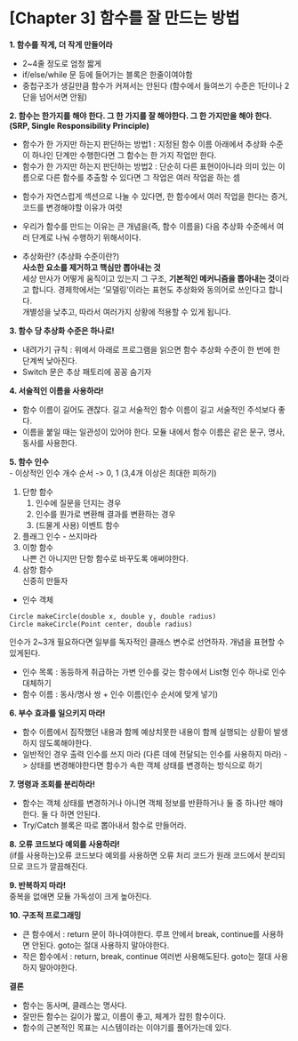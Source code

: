 # [Chapter 3] 함수를 잘 만드는 방법
  
  
**1. 함수를 작게, 더 작게 만들어라**  
- 2~4줄 정도로 엄청 짧게  
- if/else/while 문 등에 들어가는 블록은 한줄이여야함  
- 중첩구조가 생길만큼 함수가 커져서는 안된다 (함수에서 들여쓰기 수준은 1단이나 2단을 넘어서면 안됨)  
  
  
**2. 함수는 한가지를 해야 한다. 그 한 가지를 잘 해야한다. 그 한 가지만을 해야 한다. (SRP, Single Responsibility Principle)**  
- 함수가 한 가지만 하는지 판단하는 방법1 : 지정된 함수 이름 아래에서 추상화 수준이 하나인 단계만 수행한다면 그 함수는 한 가지 작업만 한다.  
- 함수가 한 가지만 하는지 판단하는 방법2 : 단순히 다른 표현이아니라 의미 있는 이름으로 다른 함수를 추출할 수 있다면 그 작업은 여러 작업읕 하는 셈  
* 함수가 자연스럽게 섹션으로 나눌 수 있다면, 한 함수에서 여러 작업을 한다는 증거, 코드를 변경해야할 이유가 여럿  
  
* 우리가 함수를 만드는 이유는 큰 개념을(즉, 함수 이름을) 다음 추상화 수준에서 여러 단계로 나눠 수행하기 위해서이다.  
    
* 추상화란? (추상화 수준이란?)  
**사소한 요소를 제거하고 핵심만 뽑아내는 것**  
세상 만사가 어떻게 움직이고 있는지 그 구조, **기본적인 메커니즘을 뽑아내는 것**이라고 합니다. 경제학에서는 ‘모델링’이라는 표현도 추상화와 동의어로 쓰인다고 합니다.  
개별성을 낮추고, 따라서 여러가지 상황에 적용할 수 있게 됩니다.  
  
  
**3. 함수 당 추상화 수준은 하나로!**  
- 내려가기 규칙 : 위에서 아래로 프로그램을 읽으면 함수 추상화 수준이 한 번에 한 단계씩 낮아진다.  
- Switch 문은 추상 패토리에 꽁꽁 숨기자  
  
  
**4. 서술적인 이름을 사용하라!**  
- 함수 이름이 길어도 괜찮다. 길고 서술적인 함수 이름이 길고 서술적인 주석보다 좋다.  
- 이름을 붙일 때는 일관성이 있어야 한다. 모듈 내에서 함수 이름은 같은 문구, 명사, 동사를 사용한다.  
  
  
**5. 함수 인수**  
    - 이상적인 인수 개수 순서 -> 0, 1 (3,4개 이상은 최대한 피하기)  
1) 단항 함수  
    1. 인수에 질문을 던지는 경우  
    2. 인수를 뭔가로 변환해 결과를 변환하는 경우  
    3. (드물게 사용) 이벤트 함수  
2) 플래그 인수 - 쓰지마라  
3) 이항 함수  
    나쁜 건 아니지만 단항 함수로 바꾸도록 애써야한다.  
4) 삼항 함수  
     신중히 만들자  
- 인수 객체  
```
Circle makeCircle(double x, double y, double radius)
Circle makeCircle(Point center, double radius)
```
인수가 2~3개 필요하다면 일부를 독자적인 클래스 변수로 선언하자. 개념을 표현할 수 있게된다.  
- 인수 목록 : 동등하게 취급하는 가변 인수를 갖는 함수에서 List형 인수 하나로 인수 대체하기  
- 함수 이름 : 동사/명사 쌍 + 인수 이름(인수 순서에 맞게 넣기)  
  
  
**6. 부수 효과를 일으키지 마라!**  
- 함수 이름에서 짐작했던 내용과 함께 예상치못한 내용이 함께 실행되는 상황이 발생하지 않도록해야한다.  
- 일반적인 경우 출력 인수를 쓰지 마라 (다른 데에 전달되는 인수를 사용하지 마라) -> 상태를 변경해야한다면 함수가 속한 객체 상태를 변경하는 방식으로 하기  
  
  
**7. 명령과 조회를 분리하라!**  
- 함수는 객체 상태를 변경하거나 아니면 객체 정보를 반환하거나 둘 중 하나만 해야 한다. 둘 다 하면 안된다.  
- Try/Catch 블록은 따로 뽑아내서 함수로 만들어라.  
  
  
**8. 오류 코드보다 예외를 사용하라!**  
(if를 사용하는)오류 코드보다 예외를 사용하면 오류 처리 코드가 원래 코드에서 분리되므로 코드가 깔끔해진다.  
  
  
**9. 반복하지 마라!**  
중복을 없애면 모듈 가독성이 크게 높아진다.  
  
  
**10. 구조적 프로그래밍**  
- 큰 함수에서 : return 문이 하나여야한다. 루프 안에서 break, continue를 사용하면 안된다. goto는 절대 사용하지 말아야한다.  
- 작은 함수에서 : return, break, continue 여러번 사용해도된다. goto는 절대 사용하지 말아야한다.  
  
  
**결론**   
- 함수는 동사며, 클래스는 명사다.  
- 잘만든 함수는 길이가 짧고, 이름이 좋고, 체계가 잡힌 함수이다.  
- 함수의 근본적인 목표는 시스템이라는 이야기를 풀어가는데 있다.  
